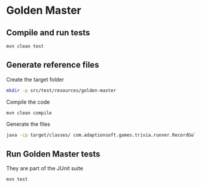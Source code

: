 # Golden Master

## Compile and run tests

```bash
mvn clean test
```

## Generate reference files

Create the target folder

```bash
mkdir -p src/test/resources/golden-master
```

Compile the code

```bash
mvn clean compile
```

Generate the files

```bash
java -cp target/classes/ com.adaptionsoft.games.trivia.runner.RecordGoldenMaster
```

## Run Golden Master tests

They are part of the JUnit suite

```bash
mvn test
```
